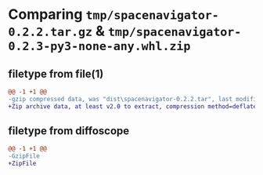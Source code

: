# Comparing `tmp/spacenavigator-0.2.2.tar.gz` & `tmp/spacenavigator-0.2.3-py3-none-any.whl.zip`

## filetype from file(1)

```diff
@@ -1 +1 @@
-gzip compressed data, was "dist\spacenavigator-0.2.2.tar", last modified: Thu Aug 29 15:38:30 2019, max compression
+Zip archive data, at least v2.0 to extract, compression method=deflate
```

## filetype from diffoscope

```diff
@@ -1 +1 @@
-GzipFile
+ZipFile
```


